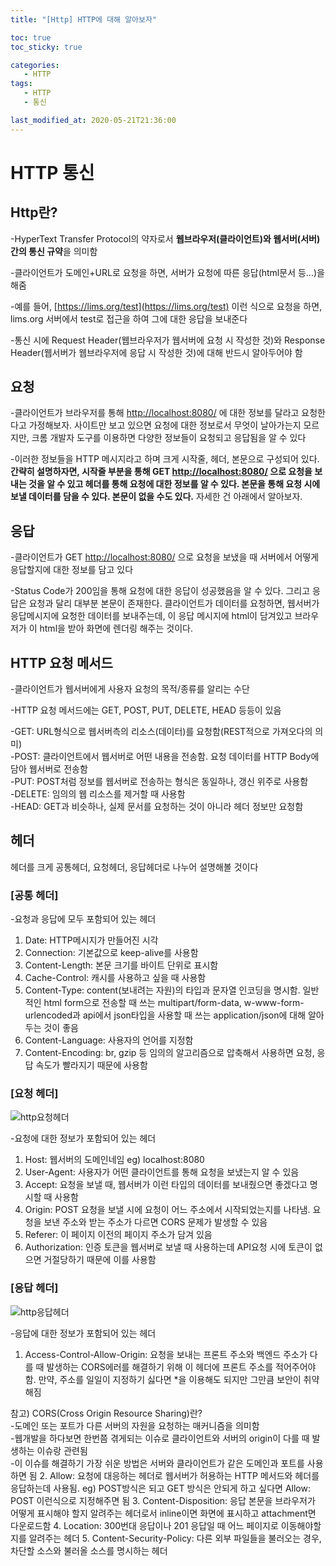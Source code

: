 ```yaml
---
title: "[Http] HTTP에 대해 알아보자"

toc: true
toc_sticky: true

categories:
   - HTTP
tags:
   - HTTP
   - 통신

last_modified_at: 2020-05-21T21:36:00
---
```

# HTTP 통신

## Http란?

-HyperText Transfer Protocol의 약자로서 **웹브라우저(클라이언트)와 웹서버(서버) 간의 통신 규약**을 의미함

-클라이언트가 도메인+URL로 요청을 하면, 서버가 요청에 따른 응답(html문서 등...)을 해줌

-예를 들어, [https://lims.org/test](https://lims.org/test) 이런 식으로 요청을 하면, lims.org 서버에서 test로 접근을 하여 그에 대한 응답을 보내준다

-통신 시에 Request Header(웹브라우저가 웹서버에 요청 시 작성한 것)와 Response Header(웹서버가 웹브라우저에 응답 시 작성한 것)에 대해 반드시 알아두어야 함

## 요청

-클라이언트가 브라우저를 통해 [http://localhost:8080/](http://localhost:8080/) 에 대한 정보를 달라고 요청한다고 가정해보자. 사이트만 보고 있으면 요청에 대한 정보로서 무엇이 날아가는지 모르지만, 크롬 개발자 도구를 이용하면 다양한 정보들이 요청되고 응답됨을 알 수 있다

-이러한 정보들을 HTTP 메시지라고 하며 크게 시작줄, 헤더, 본문으로 구성되어 있다. **간략히 설명하자면, 시작줄 부분을 통해 GET [http://localhost:8080/](http://localhost:8080/) 으로 요청을 보내는 것을 알 수 있고 헤더를 통해 요청에 대한 정보를 알 수 있다. 본문을 통해 요청 시에 보낼 데이터를 담을 수 있다. 본문이 없을 수도 있다.** 자세한 건 아래에서 알아보자.

## 응답

-클라이언트가 GET [http://localhost:8080/](http://localhost:8080/) 으로 요청을 보냈을 때 서버에서 어떻게 응답할지에 대한 정보를 담고 있다

-Status Code가 200임을 통해 요청에 대한 응답이 성공했음을 알 수 있다. 그리고 응답은 요청과 달리 대부분 본문이 존재한다. 클라이언트가 데이터를 요청하면, 웹서버가 응답메시지에 요청한 데이터를 보내주는데, 이 응답 메시지에 html이 담겨있고 브라우저가 이 html을 받아 화면에 렌더링 해주는 것이다.

## HTTP 요청 메서드

-클라이언트가 웹서버에게 사용자 요청의 목적/종류를 알리는 수단

-HTTP 요청 메서드에는 GET, POST, PUT, DELETE, HEAD 등등이 있음

-GET: URL형식으로 웹서버측의 리소스(데이터)를 요청함(REST적으로 가져오다의 의미)  
-POST: 클라이언트에서 웹서버로 어떤 내용을 전송함. 요청 데이터를 HTTP Body에 담아 웹서버로 전송함  
-PUT: POST처럼 정보를 웹서버로 전송하는 형식은 동일하나, 갱신 위주로 사용함  
-DELETE: 임의의 웹 리소스를 제거할 때 사용함  
-HEAD: GET과 비슷하나, 실제 문서를 요청하는 것이 아니라 헤더 정보만 요청함

## 헤더

헤더를 크게 공통헤더, 요청헤더, 응답헤더로 나누어 설명해볼 것이다

### **[공통 헤더]**

-요청과 응답에 모두 포함되어 있는 헤더

1. Date: HTTP메시지가 만들어진 시각
2. Connection: 기본값으로 keep-alive를 사용함
3. Content-Length: 본문 크기를 바이트 단위로 표시함
4. Cache-Control: 캐시를 사용하고 싶을 때 사용함
5. Content-Type: content(보내려는 자원)의 타입과 문자열 인코딩을 명시함. 일반적인 html form으로 전송할 때 쓰는 multipart/form-data, w-www-form-urlencoded과 api에서 json타입을 사용할 때 쓰는 application/json에 대해 알아두는 것이 좋음
6. Content-Language: 사용자의 언어를 지정함
7. Content-Encoding: br, gzip 등 임의의 알고리즘으로 압축해서 사용하면 요청, 응답 속도가 빨라지기 때문에 사용함

### **[요청 헤더]**

![http요청헤더]({{site.url}}{{site.baseurl}}/assets/images/http_request_header.png)

-요청에 대한 정보가 포함되어 있는 헤더

1. Host: 웹서버의 도메인네임 eg) localhost:8080
2. User-Agent: 사용자가 어떤 클라이언트를 통해 요청을 보냈는지 알 수 있음
3. Accept: 요청을 보낼 때, 웹서버가 이런 타입의 데이터를 보내줬으면 좋겠다고 명시할 때 사용함
4. Origin: POST 요청을 보낼 시에 요청이 어느 주소에서 시작되었는지를 나타냄. 요청을 보낸 주소와 받는 주소가 다르면 CORS 문제가 발생할 수 있음
5. Referer: 이 페이지 이전의 페이지 주소가 담겨 있음
6. Authorization: 인증 토큰을 웹서버로 보낼 때 사용하는데 API요청 시에 토큰이 없으면 거절당하기 때문에 이를 사용함

### **[응답 헤더]**

![http응답헤더]({{site.url}}{{site.baseurl}}/assets/images/http_response_header.png)

-응답에 대한 정보가 포함되어 있는 헤더

1. Access-Control-Allow-Origin: 요청을 보내는 프론트 주소와 백엔드 주소가 다를 때 발생하는 CORS에러를 해결하기 위해 이 헤더에 프론트 주소를 적어주어야 함. 만약, 주소를 일일이 지정하기 싫다면 *을 이용해도 되지만 그만큼 보안이 취약해짐  

참고) CORS(Cross Origin Resource Sharing)란?  
-도메인 또는 포트가 다른 서버의 자원을 요청하는 매커니즘을 의미함  
-웹개발을 하다보면 한번쯤 겪게되는 이슈로 클라이언트와 서버의 origin이 다를 때 발생하는 이슈랑 관련됨  
-이 이슈를 해결하기 가장 쉬운 방법은 서버와 클라이언트가 같은 도메인과 포트를 사용하면 됨
2. Allow: 요청에 대응하는 헤더로 웹서버가 허용하는 HTTP 메서드와 헤더를 응답하는데 사용됨. eg) POST방식은 되고 GET 방식은 안되게 하고 싶다면 Allow: POST 이런식으로 지정해주면 됨
3. Content-Disposition: 응답 본문을 브라우저가 어떻게 표시해야 할지 알려주는 헤더로서 inline이면 화면에 표시하고 attachment면 다운로드함
4. Location: 300번대 응답이나 201 응답일 때 어느 페이지로 이동해야할지를 알려주는 헤더
5. Content-Security-Policy: 다른 외부 파일들을 불러오는 경우, 차단할 소스와 불러올 소스를 명시하는 헤더
